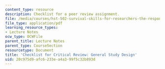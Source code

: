 ```yaml
---
content_type: resource
description: Checklist for a peer review assignment.
file: /media/courses/hst-502-survival-skills-for-researchers-the-responsible-conduct-of-research-spring-2003/20c975d9afc6233ea4a399f5c32b893d_7reviewchecklist.pdf
file_type: application/pdf
learning_resource_types:
- Lecture Notes
ocw_type: OCWFile
parent_title: Lecture Notes
parent_type: CourseSection
resourcetype: Document
title: 'Checklist for Critical Review: General Study Design'
uid: 20c975d9-afc6-233e-a4a3-99f5c32b893d
---
```

